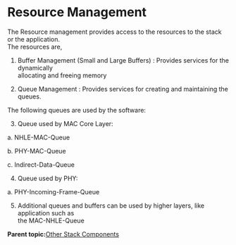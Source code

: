# Resource Management

The Resource management provides access to the resources to the stack or the application.<br /> The resources are,

1. Buffer Management \(Small and Large Buffers\) : Provides services for the dynamically<br /> allocating and freeing memory

2. Queue Management : Provides services for creating and maintaining the queues.

The following queues are used by the software:

3. Queue used by MAC Core Layer:

a. NHLE-MAC-Queue

b. PHY-MAC-Queue

c. Indirect-Data-Queue

4. Queue used by PHY:

a. PHY-Incoming-Frame-Queue

5. Additional queues and buffers can be used by higher layers, like application such as<br /> the MAC-NHLE-Queue

**Parent topic:**[Other Stack Components](GUID-25E87729-19EF-46AC-A69C-DB0025F4D8BE.md)

